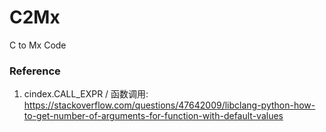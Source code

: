 # C2Mx
C to Mx Code


### Reference
1. cindex.CALL_EXPR / 函数调用: https://stackoverflow.com/questions/47642009/libclang-python-how-to-get-number-of-arguments-for-function-with-default-values